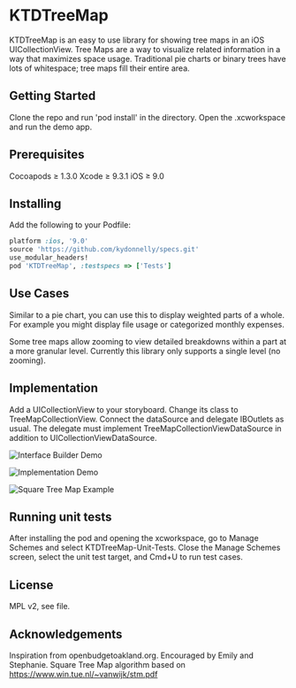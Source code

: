 # KTDTreeMap

KTDTreeMap is an easy to use library for showing tree maps in an iOS UICollectionView. Tree Maps are a way to visualize related information in a way that maximizes space usage. Traditional pie charts or binary trees have lots of whitespace; tree maps fill their entire area.

## Getting Started

Clone the repo and run 'pod install' in the directory. Open the .xcworkspace and run the demo app.

## Prerequisites

Cocoapods ≥ 1.3.0
Xcode ≥ 9.3.1
iOS ≥ 9.0

## Installing

Add the following to your Podfile:

```ruby
platform :ios, '9.0'
source 'https://github.com/kydonnelly/specs.git'
use_modular_headers!
pod 'KTDTreeMap', :testspecs => ['Tests']
```

## Use Cases

Similar to a pie chart, you can use this to display weighted parts of a whole. For example you might display file usage or categorized monthly expenses.

Some tree maps allow zooming to view detailed breakdowns within a part at a more granular level. Currently this library only supports a single level (no zooming).

## Implementation

Add a UICollectionView to your storyboard. Change its class to TreeMapCollectionView. Connect the dataSource and delegate IBOutlets as usual. The delegate must implement TreeMapCollectionViewDataSource in addition to UICollectionViewDataSource.

![Interface Builder Demo](https://cooperative4thecommunity.com/wp-content/uploads/2020/03/TreeMapInterfaceBuilder.png)

![Implementation Demo](https://cooperative4thecommunity.com/wp-content/uploads/2020/03/TreeMapDefinition.png)

![Square Tree Map Example](https://cooperative4thecommunity.com/wp-content/uploads/2020/03/TreeMapSquare.png)

## Running unit tests

After installing the pod and opening the xcworkspace, go to Manage Schemes and select KTDTreeMap-Unit-Tests. Close the Manage Schemes screen, select the unit test target, and Cmd+U to run test cases.

## License

MPL v2, see file.

## Acknowledgements

Inspiration from openbudgetoakland.org. Encouraged by Emily and Stephanie.
Square Tree Map algorithm based on https://www.win.tue.nl/~vanwijk/stm.pdf
